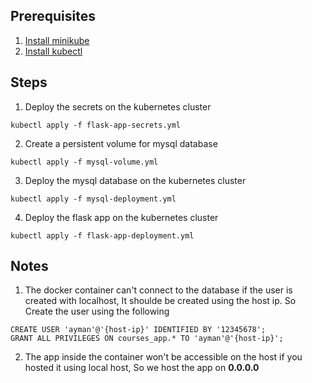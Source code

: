 ## Prerequisites
1. [Install minikube](https://minikube.sigs.k8s.io/docs/start/)
2. [Install kubectl](https://kubernetes.io/docs/tasks/tools/)

## Steps
1. Deploy the secrets on the kubernetes cluster
```
kubectl apply -f flask-app-secrets.yml
```
2. Create a persistent volume for mysql database
```
kubectl apply -f mysql-volume.yml
```
3. Deploy the mysql database on the kubernetes cluster
```
kubectl apply -f mysql-deployment.yml
```
4. Deploy the flask app on the kubernetes cluster
```
kubectl apply -f flask-app-deployment.yml
```

## Notes
1. The docker container can't connect to the database if the user is created with localhost, It shoulde be created using the host ip. So Create the user using the following
```
CREATE USER 'ayman'@'{host-ip}' IDENTIFIED BY '12345678';
GRANT ALL PRIVILEGES ON courses_app.* TO 'ayman'@'{host-ip}';
```
2. The app inside the container won't be accessible on the host if you hosted it using local host, So we host the app on **0.0.0.0**